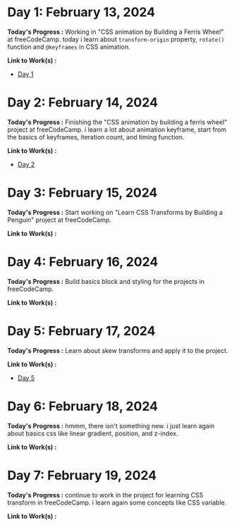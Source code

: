 # Day 1: February 13, 2024

**Today's Progress :** Working in "CSS animation by Building a Ferris Wheel" at freeCodeCamp. today i learn about `transform-origin` property, `rotate()` function and `@keyframes` in CSS animation.

**Link to Work(s) :** 
 - [Day 1](resources/day1.md)

# Day 2: February 14, 2024

**Today's Progress :** Finishing the "CSS animation by building a ferris wheel" project at freeCodeCamp. i learn a lot about animation keyframe, start from the basics of keyframes, iteration count, and timing function.

**Link to Work(s) :** 
- [Day 2](resources/day2.md)

# Day 3: February 15, 2024

**Today's Progress :** Start working on "Learn CSS Transforms by Building a Penguin" project at freeCodeCamp.

**Link to Work(s) :** 

# Day 4: February 16, 2024

**Today's Progress :** Build basics block and styling for the projects in freeCodeCamp.

**Link to Work(s) :** 

# Day 5: February 17, 2024

**Today's Progress :** Learn about skew transforms and apply it to the project.

**Link to Work(s) :** 
- [Day 5](resources/day5.md)

# Day 6: February 18, 2024

**Today's Progress :** hmmm, there isn't something new. i just learn again about basics css like linear gradient, position, and z-index.

**Link to Work(s) :** 

# Day 7: February 19, 2024

**Today's Progress :** continue to work in the project for learning CSS transform in freeCodeCamp. i learn again some concepts like CSS variable.

**Link to Work(s) :** 
